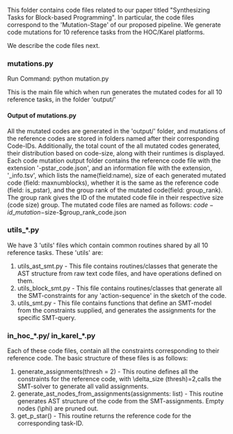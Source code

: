This folder contains code files related to our paper titled "Synthesizing Tasks for Block-based Programming".
In particular, the code files correspond to the 'Mutation-Stage' of our proposed pipeline. 
We generate code mutations for 10 reference tasks from the HOC/Karel platforms.

We describe the code files next.

### mutations.py
Run Command: python mutation.py

This is the main file which when run generates the mutated codes for all 10 reference tasks, in the folder 'output/'

#### Output of mutations.py
All the mutated codes are generated in the 'output/' folder, and mutations of the reference codes are stored in folders named after their corresponding Code-IDs.
Additionally, the total count of the all mutated codes generated, their distribution based on code-size, along with their runtimes is displayed. 
Each code mutation output folder contains the reference code file with the extension '-pstar_code.json', and an information file with the extension, '_info.tsv', which lists the name(field:name), size of each generated mutated code (field: maxnumblocks), whether it is the same as the reference code (field: is_pstar), and the group rank of the mutated code(field: group_rank). 
The group rank gives the ID of the mutated code file in their respective size (code size) group. 
The mutated code files are named as follows:
$code-id\_mutation-$size-$group_rank\_code.json

### utils_*.py

We have 3 'utils' files which contain common routines shared by all 10 reference tasks. These 'utils' are:
1. utils_ast_smt.py - This file contains routines/classes that generate the AST structure from raw text code files, and have operations defined on them.
2. utils_block_smt.py - This file contains routines/classes that generate all the SMT-constraints for any 'action-sequence' in the sketch of the code.
3. utils_smt.py - This file contains functions that define an SMT-model from the constraints supplied, and generates the assignments for the specific SMT-query.

### in_hoc_\*.py/ in_karel_\*.py

Each of these code files, contain all the constraints corresponding to their reference code. The basic structure of these files is as follows:
1. generate_assignments(thresh = 2) - This routine defines all the constraints for the reference code, with \delta_size (thresh)=2,calls the SMT-solver to generate all valid assignments.
2. generate_ast_nodes_from_assignments(assignments: list) - This routine generates AST structure of the code from the SMT-assignments. Empty nodes (\phi) are pruned out.
3. get_p_star() - This routine returns the reference code for the corresponding task-ID.